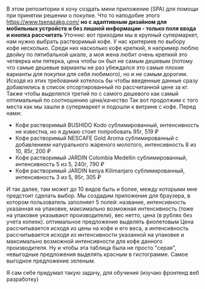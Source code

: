 В этом репозитории я хочу создать мини приложение (SPA) для помощи при принятии решении о покупке.
Что то наподобие этого https://www.tsenazakg.com/ **но с адаптивным дизайном для мобильных устройств и без лишней информации - только поля ввода и кнопка рассчитать** 
Уточню: вот приходим мы в крупный супермаркет, нам нужно выбрать растворимый кофе. У нас критериев по выбору кофе несколько. Среди них насколько кофе крепкий, я например люблю двойку по пятибальной шкале, а моя жена любит очень крепкий это четверка или пятерка, цена чтобы он был не самым дешевым (потому что самые дешевые варианты не раз убеждался это самые плохие варианты для покупки для себя любимого), но и не самым дорогим. Исходя из этих требований хотелось бы чтобы введенные данные сразу добавлялись в список отсортированный по рассчитанной цене за кг. Также чтобы выделялся третий по с самого дешевого как самый оптимальный по соотношению цена/качество 
Так вот продолжим с того места как мы зашли в супермаркет и подошли к витрине с кофе. Перед нами: 
- Кофе растворимый BUSHIDO Kodo сублимированный, интенсивность не известна, но я думаю стоит попробовать 95г, 519 ₽
- Кофе растворимый NESCAFE Gold Aroma сублимированный с добавлением натурального жареного молотого, интенсивность 8 из 10, 85г, 200 ₽
- Кофе растворимый JARDIN Colombia Medellin сублимированный, интенсивность 5 из 5, 240г, 790 ₽
- Кофе растворимый JARDIN kenya Kilimanjaro сублимированный, интенсивность 3 из 5, 95г, 305 ₽

И так далее, там может до 10 видов быть и более, между которыми мне предстоит сделать выбор.
Мы создадим приложение для браузера, в котором пользователь заполняет 5 полей: название, интенсивность указанная на упаковке, максимально возможная интенсивность (тоже на упаковке указывают производители), вес нетто, цена (в рублях без учета копеек).
оптимальное предложение выделять фиолетовым
Цена рассчитывается исходя из цены на кофе и его веса, а интенсивность рассчитывается исходя из интенсивности указанной на упаковке и максимально возможной интенсивности для кофе данного производителя.
Ну и чтобы эта таблица была не просто "серая", невыгодные предложения выделять красным в гистограмме. Самое выгодное предложение зеленым.

Я сам себе придумал такую задачу, для обучения (изучаю фронтенд веб разработку)
